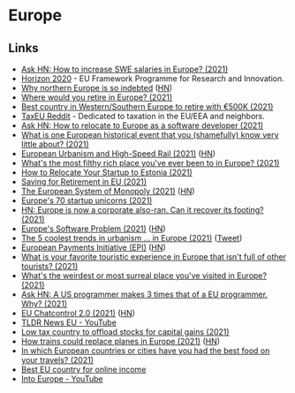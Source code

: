 # Europe

## Links

- [Ask HN: How to increase SWE salaries in Europe? (2021)](https://news.ycombinator.com/item?id=25766884)
- [Horizon 2020](https://ec.europa.eu/programmes/horizon2020/en) - EU Framework Programme for Research and Innovation.
- [Why northern Europe is so indebted](https://theloop.ecpr.eu/why-northern-europe-is-so-indebted/) ([HN](https://news.ycombinator.com/item?id=26325765))
- [Where would you retire in Europe? (2021)](https://www.reddit.com/r/EuropeFIRE/comments/lxeqpb/where_would_you_retire_in_europe/)
- [Best country in Western/Southern Europe to retire with €500K (2021)](https://www.reddit.com/r/EuropeFIRE/comments/m2tnhv/best_country_in_westernsouthern_europe_to_retire/)
- [TaxEU Reddit](https://www.reddit.com/r/TaxEU/) - Dedicated to taxation in the EU/EEA and neighbors.
- [Ask HN: How to relocate to Europe as a software developer (2021)](https://news.ycombinator.com/item?id=26722428)
- [What is one European historical event that you (shamefully) know very little about? (2021)](https://www.reddit.com/r/AskEurope/comments/mn1d9e/what_is_one_european_historical_event_that_you/)
- [European Urbanism and High-Speed Rail (2021)](https://pedestrianobservations.com/2021/04/04/european-urbanism-and-high-speed-rail/) ([HN](https://news.ycombinator.com/item?id=26746487))
- [What's the most filthy rich place you've ever been to in Europe? (2021)](https://www.reddit.com/r/AskEurope/comments/mqq8yv/whats_the_most_filthy_rich_place_youve_ever_been/)
- [How to Relocate Your Startup to Estonia (2021)](https://twitter.com/adekunle_idlas/status/1386333433044115456)
- [Saving for Retirement in EU (2021)](https://www.reddit.com/r/eupersonalfinance/comments/mzj8u2/saving_for_retirement_in_eu/)
- [The European System of Monopoly (2021)](https://thecounterbalance.substack.com/p/the-european-system-of-monopoly) ([HN](https://news.ycombinator.com/item?id=26989282))
- [Europe's 70 startup unicorns (2021)](https://sifted.eu/articles/europe-unicorns-2021/)
- [HN: Europe is now a corporate also-ran. Can it recover its footing? (2021)](https://news.ycombinator.com/item?id=27479428)
- [Europe's Software Problem (2021)](https://berthub.eu/articles/posts/europes-software-problem/) ([HN](https://news.ycombinator.com/item?id=27513412))
- [The 5 coolest trends in urbanism ... in Europe (2021)](https://www.volts.wtf/p/the-5-coolest-trends-in-urbanism) ([Tweet](https://twitter.com/patrickc/status/1408793827234574336))
- [European Payments Initiative (EPI)](https://www.epicompany.eu/) ([HN](https://news.ycombinator.com/item?id=28392389))
- [What is your favorite touristic experience in Europe that isn't full of other tourists? (2021)](https://www.reddit.com/r/AskEurope/comments/q32wlz/what_is_your_favorite_touristic_experience_in/)
- [What's the weirdest or most surreal place you've visited in Europe? (2021)](https://www.reddit.com/r/AskEurope/comments/q55uo8/whats_the_weirdest_or_most_surreal_place_youve/)
- [Ask HN: A US programmer makes 3 times that of a EU programmer. Why? (2021)](https://news.ycombinator.com/item?id=28837590)
- [EU Chatcontrol 2.0 (2021)](https://peertube.european-pirates.eu/videos/watch/d64e6e10-0ad0-4b37-8813-3f5bc329f03b) ([HN](https://news.ycombinator.com/item?id=29066894))
- [TLDR News EU - YouTube](https://www.youtube.com/c/TLDRNewsEU/videos)
- [Low tax country to offload stocks for capital gains (2021)](https://www.reddit.com/r/EuropeFIRE/comments/qn7ied/looking_for_a_low_tax_country_to_offload_my/)
- [How trains could replace planes in Europe (2021)](https://www.economist.com/europe/2021/11/11/how-trains-could-replace-planes-in-europe) ([HN](https://news.ycombinator.com/item?id=29190495))
- [In which European countries or cities have you had the best food on your travels? (2021)](https://www.reddit.com/r/AskEurope/comments/qtjz7w/in_which_european_countries_or_cities_have_you/)
- [Best EU country for online income](https://www.reddit.com/r/EuropeFIRE/comments/qvd4bk/best_eu_country_for_online_income/)
- [Into Europe - YouTube](https://www.youtube.com/c/IntoEurope/videos)
